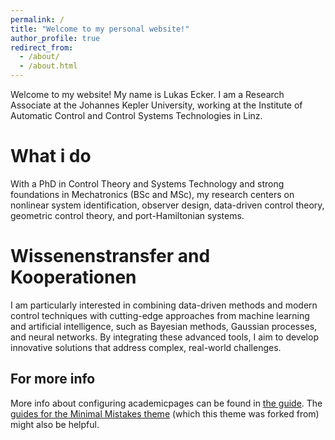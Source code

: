 ```yaml
---
permalink: /
title: "Welcome to my personal website!"
author_profile: true
redirect_from: 
  - /about/
  - /about.html
---
```


Welcome to my website! My name is Lukas Ecker. I am a Research Associate at the Johannes Kepler University, working at the Institute of Automatic Control and Control Systems Technologies in Linz. 


What i do
=====
With a PhD in Control Theory and Systems Technology and strong foundations in Mechatronics (BSc and MSc), my research centers on nonlinear system identification, observer design, data-driven control theory, geometric control theory, and port-Hamiltonian systems.


Wissenenstransfer and Kooperationen
=====
I am particularly interested in combining data-driven methods and modern control techniques with cutting-edge approaches from machine learning and artificial intelligence, such as Bayesian methods, Gaussian processes, and neural networks. By integrating these advanced tools, I aim to develop innovative solutions that address complex, real-world challenges.




For more info
------
More info about configuring academicpages can be found in [the guide](https://academicpages.github.io/markdown/). The [guides for the Minimal Mistakes theme](https://mmistakes.github.io/minimal-mistakes/docs/configuration/) (which this theme was forked from) might also be helpful.
